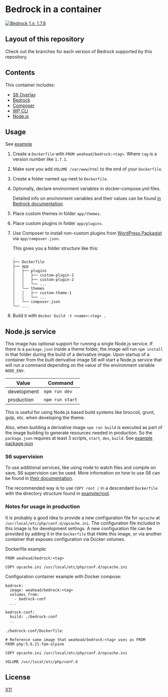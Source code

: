 # Bedrock in a container

[![Bedrock 1.x: 1.7.8](https://img.shields.io/badge/Bedrock--1.x:-1.7.8-green.svg)](https://github.com/weahead/docker-bedrock/tree/1.x)


## Layout of this repository

Check out the branches for each version of Bedrock supported by this repository.


## Contents

This container includes:

- [S6 Overlay](https://github.com/just-containers/s6-overlay)
- [Bedrock](https://roots.io/bedrock/)
- [Composer](https://getcomposer.org/)
- [WP CLI](https://wp-cli.org/)
- [Node.js](https://nodejs.org/)


## Usage

See [example](example)

1. Create a `Dockerfile` with `FROM weahead/bedrock:<tag>`. Where `tag` is a
   version number like `1.7.1`.

2. Make sure you add `VOLUME /var/www/html` to the end of your `Dockerfile`.

3. Create a folder named `app` next to `Dockerfile`.

4. Optionally, declare environment variables in docker-compose.yml files.

   Detailed info on environment variables and their values can be found
   [in Bedrock documentation](https://roots.io/bedrock/docs/environment-variables/).

5. Place custom themes in folder `app/themes`.

6. Place custom plugins in folder `app/plugins`.

7. Use Composer to install non-custom plugins from
   [WordPress Packagist](https://wpackagist.org/) via `app/composer.json`.

   This gives you a folder structure like this:

   ```
   .
   ├── Dockerfile
   ├── app
   │   ├── plugins
   │   │   ├── custom-plugin-1
   │   │   ├── custom-plugin-2
   │   │   └── ...
   │   └── themes
   │   │   ├── custom-theme-1
   │   │   └── ...
   │   └── composer.json
   └── ...
   ```

7. Build it with `docker build -t <name>:<tag> .`


## Node.js service

This image has optional support for running a single Node.js service. If there
is a `package.json` inside a theme folder, the image will run `npm install` in
that folder during the build of a derivative image. Upon startup of a container
from the built derivative image S6 will start a Node.js service that will run a
command depending on the value of the environment variable `NODE_ENV`:

| Value       | Command         |
|-------------|-----------------|
| development | `npm run dev`   |
| production  | `npm run start` |

This is useful for using Node.js based build systems like broccoli, grunt,
gulp, etc. when developing the theme.

Also, when building a derivative image `npm run build` is executed as part of
the image building to generate resources needed in production. So the
`package.json` requires at least 3 scripts, `start`, `dev`, `build`. See [example package.json](example/app/package.json)


### S6 supervision

To use additional services, like using node to watch files and compile on save,
S6 supervision can be used. More information on how to use S6 can be found in 
[their documentation](https://github.com/just-containers/s6-overlay).

The recommended way is to use `COPY root /` in a descendant `Dockerfile` with 
the directory structure found in [example/root](example/root).


### Notes for usage in production

It is probably a good idea to provide a new configuration file for `opcache` at
`/usr/local/etc/php/conf.d/opcache.ini`. The configuration file included in
this image is for development settings. A new configuration file can be provided
by adding it in the `Dockerfile` that `FROM`s this image, or via another
container that exposes configuration via Docker volumes.

Dockerfile example:
```
FROM weahead/bedrock:<tag>

COPY opcache.ini /usr/local/etc/php/conf.d/opcache.ini
```

Configuration container example with Docker compose:
```
bedrock:
  image: weahead/bedrock:<tag>
  volumes_from:
    - bedrock-conf
  ...

bedrock-conf:
  build: ./bedrock-conf
  ..
```

`./bedrock-conf/Dockerfile`:
```
# Reference same image that weahead/bedrock:<tag> uses as FROM
FROM php:5.6.21-fpm-alpine

COPY opcache.ini /usr/local/etc/php/conf.d/opcache.ini

VOLUME /usr/local/etc/php/conf.d
```


## License

[X11](LICENSE)
